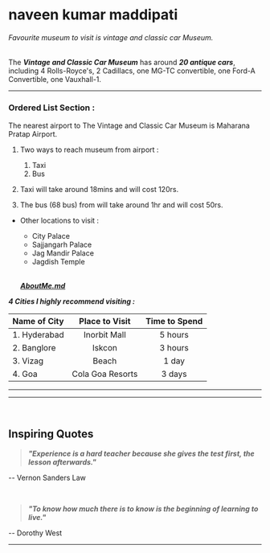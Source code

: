 # naveen kumar maddipati
###### Favourite museum to visit is vintage and classic car Museum. 

The ***Vintage and Classic Car Museum*** has around ***20 antique cars***, including 4 Rolls-Royce's, 2 Cadillacs, one MG-TC convertible, one Ford-A Convertible, one Vauxhall-1.

***

### Ordered List Section :

The nearest airport to The Vintage and Classic Car Museum is Maharana Pratap Airport.

1. Two ways to reach museum from airport :
    1. Taxi
    2. Bus

2. Taxi will take around 18mins and will cost 120rs.
3. The bus (68 bus) from will take around 1hr and will cost 50rs.


* Other locations to visit :
    * City Palace
    * Sajjangarh Palace
    * Jag Mandir Palace
    * Jagdish Temple
    <br>

    ***[AboutMe.md](AboutMe.md)***

***4 Cities I highly recommend visiting :***


|  Name of City  | Place to Visit | Time to Spend |
| :------------ | :------------: | :-----------: |
| 1. Hyderabad    | Inorbit Mall   | 5 hours       |
| 2. Banglore     | Iskcon         | 3 hours       |
| 3. Vizag        | Beach          | 1 day         |
| 4. Goa          |Cola Goa Resorts| 3 days        |

---
---
<br>

## Inspiring Quotes

> ***"Experience is a hard teacher because she gives the test first, the lesson afterwards."***

-- Vernon Sanders Law

<br>

>***"To know how much there is to know is the beginning of learning to live."***

-- Dorothy West

---